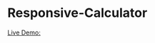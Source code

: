 # Responsive-Calculator
<a href="https://betabot2002.github.io/Responsive-Calculator/" target="_blank">Live Demo: </a>
